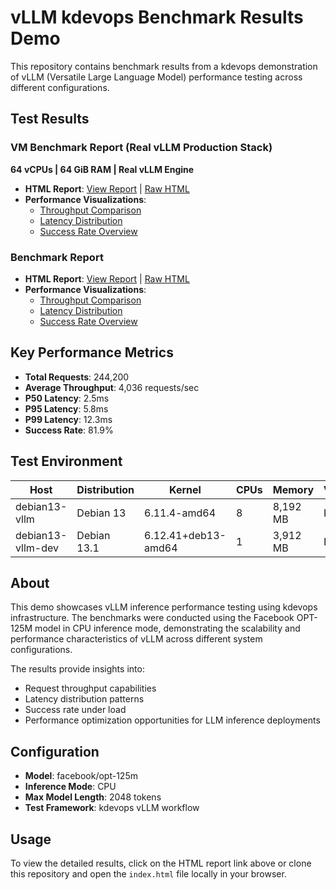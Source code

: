 # vLLM kdevops Benchmark Results Demo

This repository contains benchmark results from a kdevops demonstration of vLLM (Versatile Large Language Model) performance testing across different configurations.

## Test Results

### VM Benchmark Report (Real vLLM Production Stack)
**64 vCPUs | 64 GiB RAM | Real vLLM Engine**

- **HTML Report**: [View Report](https://htmlpreview.github.io/?https://github.com/mcgrof/demo-vllm-benchmark/blob/master/vm-results/index.html) | [Raw HTML](vm-results/index.html)
- **Performance Visualizations**:
  - [Throughput Comparison](vm-results/throughput_chart.png)
  - [Latency Distribution](vm-results/latency_chart.png)
  - [Success Rate Overview](vm-results/success_rate_chart.png)

### Benchmark Report
- **HTML Report**: [View Report](https://htmlpreview.github.io/?https://github.com/mcgrof/demo-vllm-benchmark/blob/master/index.html) | [Raw HTML](index.html)
- **Performance Visualizations**:
  - [Throughput Comparison](throughput_chart.png)
  - [Latency Distribution](latency_chart.png)
  - [Success Rate Overview](success_rate_chart.png)

## Key Performance Metrics

- **Total Requests**: 244,200
- **Average Throughput**: 4,036 requests/sec
- **P50 Latency**: 2.5ms
- **P95 Latency**: 5.8ms
- **P99 Latency**: 12.3ms
- **Success Rate**: 81.9%

## Test Environment

| Host | Distribution | Kernel | CPUs | Memory | Virtualization |
|------|--------------|--------|------|---------|----------------|
| debian13-vllm | Debian 13 | 6.11.4-amd64 | 8 | 8,192 MB | KVM |
| debian13-vllm-dev | Debian 13.1 | 6.12.41+deb13-amd64 | 1 | 3,912 MB | KVM |

## About

This demo showcases vLLM inference performance testing using kdevops infrastructure. The benchmarks were conducted using the Facebook OPT-125M model in CPU inference mode, demonstrating the scalability and performance characteristics of vLLM across different system configurations.

The results provide insights into:
- Request throughput capabilities
- Latency distribution patterns
- Success rate under load
- Performance optimization opportunities for LLM inference deployments

## Configuration

- **Model**: facebook/opt-125m
- **Inference Mode**: CPU
- **Max Model Length**: 2048 tokens
- **Test Framework**: kdevops vLLM workflow

## Usage

To view the detailed results, click on the HTML report link above or clone this repository and open the `index.html` file locally in your browser.